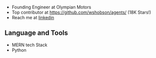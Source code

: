 - Founding Engineer at Olympian Motors
- Top contributor at https://github.com/wshobson/agents/ (18K Stars!)
- Reach me at [linkedin](https://www.linkedin.com/in/bikpo/)

## **Language and Tools**

- MERN tech Stack
- Python
